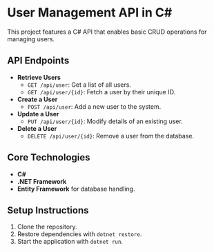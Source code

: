 # User Management API in C#

This project features a C# API that enables basic CRUD operations for managing users.

## API Endpoints
- **Retrieve Users**
  - `GET /api/user`: Get a list of all users.
  - `GET /api/user/{id}`: Fetch a user by their unique ID.
- **Create a User**
  - `POST /api/user`: Add a new user to the system.
- **Update a User**
  - `PUT /api/user/{id}`: Modify details of an existing user.
- **Delete a User**
  - `DELETE /api/user/{id}`: Remove a user from the database.

## Core Technologies
- **C#**
- **.NET Framework**
- **Entity Framework** for database handling.

## Setup Instructions
1. Clone the repository.
2. Restore dependencies with `dotnet restore`.
3. Start the application with `dotnet run`.